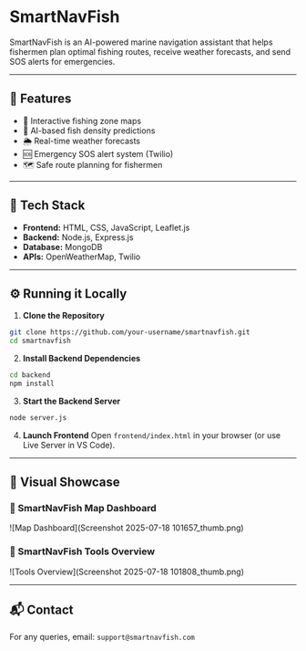 # SmartNavFish

SmartNavFish is an AI-powered marine navigation assistant that helps fishermen plan optimal fishing routes, receive weather forecasts, and send SOS alerts for emergencies.

---

## 🚀 Features

- 📍 Interactive fishing zone maps
- 🧠 AI-based fish density predictions
- 🌦️ Real-time weather forecasts
- 🆘 Emergency SOS alert system (Twilio)
- 🗺️ Safe route planning for fishermen

---

## 🧰 Tech Stack

- **Frontend:** HTML, CSS, JavaScript, Leaflet.js
- **Backend:** Node.js, Express.js
- **Database:** MongoDB
- **APIs:** OpenWeatherMap, Twilio

---

## ⚙️ Running it Locally

1. **Clone the Repository**
```bash
git clone https://github.com/your-username/smartnavfish.git
cd smartnavfish
```

2. **Install Backend Dependencies**
```bash
cd backend
npm install
```

3. **Start the Backend Server**
```bash
node server.js
```

4. **Launch Frontend**
Open `frontend/index.html` in your browser (or use Live Server in VS Code).

---

## 📸 Visual Showcase

### 🌊 SmartNavFish Map Dashboard
![Map Dashboard](Screenshot 2025-07-18 101657_thumb.png)

### 🧭 SmartNavFish Tools Overview
![Tools Overview](Screenshot 2025-07-18 101808_thumb.png)

---

## 📬 Contact

For any queries, email: `support@smartnavfish.com`

